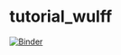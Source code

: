 # tutorial_wulff

[![Binder](https://mybinder.org/badge_logo.svg)](https://mybinder.org/v2/gh/ericmates/tutorial_wulff/main?labpath=tutorial_wulff.ipynb)
